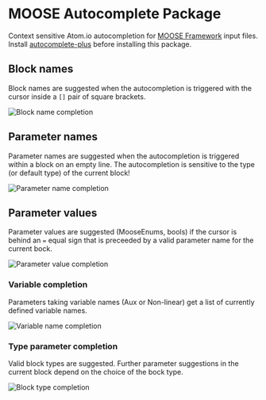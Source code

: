# MOOSE Autocomplete Package

Context sensitive Atom.io autocompletion for [MOOSE Framework](http://mooseframework.org) input files. Install
[autocomplete-plus](https://github.com/atom-community/autocomplete-plus) before
installing this package.

## Block names
Block names are suggested when the autocompletion is triggered with the cursor inside a ```[]``` pair of square brackets.

![Block name completion](http://i.imgur.com/wGxI8t7.gif)

## Parameter names
Parameter names are suggested when the autocompletion is triggered within a block on an empty line. The autocompletion is sensitive to the type (or default type) of the current block!

![Parameter name completion](http://i.imgur.com/9IwJuqt.gif)

## Parameter values
Parameter values are suggested (MooseEnums, bools) if the cursor is behind an ```=``` equal sign that is preceeded by a valid parameter name for the current bock.

![Parameter value completion](http://i.imgur.com/VNztT7O.gif)

### Variable completion
Parameters taking variable names (Aux or Non-linear) get a list of currently defined variable names.

![Variable name completion](http://i.imgur.com/U7MrRBs.gif)

### Type parameter completion
Valid block types are suggested. Further parameter suggestions in the current block depend on the choice of the bock type.

![Block type completion](http://i.imgur.com/tyFuFgp.gif)

